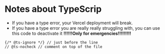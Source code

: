 # Notes about TypeScrip

- If you have a type error, your Vercel deployment will break.
- If you have a type error you are really really struggling with, you can use this code to deactivate it
  **!!!!!!Only for emergencies!!!!!!!!!**

```
{/* @ts-ignore */} // just before the line
// @ts-nocheck // comment on top of the file
```
